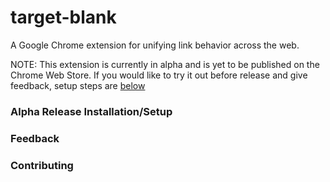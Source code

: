 # target-blank

A Google Chrome extension for unifying link behavior across the web.

NOTE: This extension is currently in alpha and is yet to be published on the Chrome Web Store. If you would like to try it out before release and give feedback, setup steps are [below](#alpha-release-installationsetup)

### Alpha Release Installation/Setup

### Feedback

### Contributing
